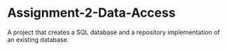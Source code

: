 # Assignment-2-Data-Access
A project that creates a SQL database and a repository implementation of an existing database.
